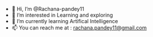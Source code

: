 - 👋 Hi, I’m @Rachana-pandey11
- 👀 I’m interested in Learning and exploring
- 🌱 I’m currently learning Artifical Intelligence
- 📫 You can reach me at : rachana.pandey11@gmail.com

<!---
Rachana-pandey11/Rachana-pandey11 is a ✨ special ✨ repository because its `README.md` (this file) appears on your GitHub profile.
You can click the Preview link to take a look at your changes.
--->
